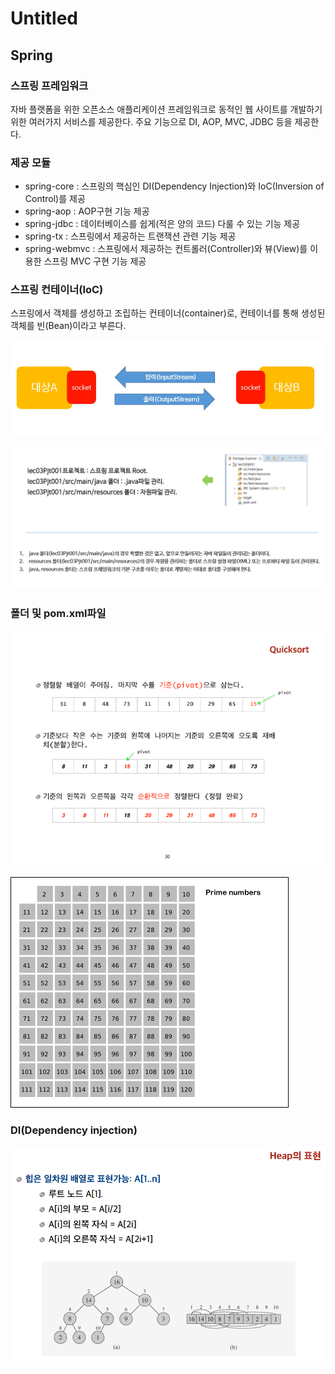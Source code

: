 # Untitled

## Spring

###  스프링 프레임워크

 자바 플랫폼을 위한 오픈소스 애플리케이션 프레임워크로 동적인 웹 사이트를 개발하기 위한 여러가지 서비스를 제공한다. 주요 기능으로 DI, AOP, MVC, JDBC 등을 제공한다. 

###  제공 모듈

* spring-core : 스프링의 핵심인 DI\(Dependency Injection\)와 IoC\(Inversion of Control\)를 제공
* spring-aop : AOP구현 기능 제공
* spring-jdbc : 데이터베이스를 쉽게\(적은 양의 코드\) 다룰 수 있는 기능 제공
* spring-tx : 스프링에서 제공하는 트랜잭션 관련 기능 제공
* spring-webmvc : 스프링에서 제공하는 컨트롤러\(Controller\)와 뷰\(View\)를 이용한 스프링 MVC 구현 기능 제공

###  스프링 컨테이너\(IoC\)

 스프링에서 객체를 생성하고 조립하는 컨테이너\(container\)로, 컨테이너를 통해 생성된 객체를 빈\(Bean\)이라고 부른다.

![](../.gitbook/assets/image%20%2874%29.png)

![](../.gitbook/assets/image%20%2835%29.png)

###  폴더 및 pom.xml파일

![](../.gitbook/assets/image%20%2844%29.png)

![](../.gitbook/assets/image%20%284%29.png)

###  DI\(Dependency injection\)

![](../.gitbook/assets/image%20%2857%29.png)

